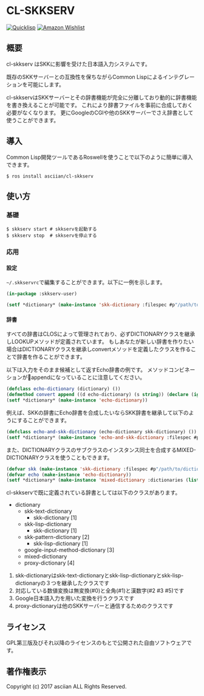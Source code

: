 # CL-SKKSERV

[![Quicklisp](http://quickdocs.org/badge/cl-skkserv.svg)](http://quickdocs.org/cl-skkserv/)
[![Amazon Wishlist](https://img.shields.io/badge/Amazon-wishlist-orange.svg)](https://www.amazon.co.jp/hz/wishlist/ls/9XB2O6O7JULV)

## 概要

cl-skkserv はSKKに影響を受けた日本語入力システムです。

既存のSKKサーバーとの互換性を保ちながらCommon Lispによるインテグレーションを可能にします。

cl-skkservはSKKサーバーとその辞書機能が完全に分離しており動的に辞書機能を書き換えることが可能です。
これにより辞書ファイルを事前に合成しておく必要がなくなります。
更にGoogleのCGIや他のSKKサーバーでさえ辞書として使うことができます。

## 導入

Common Lisp開発ツールであるRoswellを使うことで以下のように簡単に導入できます。

    $ ros install asciian/cl-skkserv

## 使い方

### 基礎

    $ skkserv start # skkservを起動する
    $ skkserv stop  # skkservを停止する

### 応用

#### 設定

`~/.skkservrc`で編集することができます。以下に一例を示します。

```lisp
(in-package :skkserv-user)

(setf *dictionary* (make-instance 'skk-dictionary :filespec #p"/path/to/dictionary"))
```


#### 辞書

すべての辞書はCLOSによって管理されており、必ずDICTIONARYクラスを継承しLOOKUPメソッドが定義されています。
もしあなたが新しい辞書を作りたい場合はDICTIONARYクラスを継承しconvertメソッドを定義したクラスを作ることで辞書を作ることができます。

以下は入力をそのまま候補として返すEcho辞書の例です。
メソッドコンビネーションがappendになっていることに注意してください。

```lisp
(defclass echo-dictionary (dictionary) ())
(defmethod convert append ((d echo-dictionary) (s string)) (declare (ignore d)) (list s))
(setf *dictionary* (make-instance 'echo-dictionary))
```

例えば、SKKの辞書にEcho辞書を合成したいならSKK辞書を継承して以下のようにすることができます。

```lisp
(defclass echo-and-skk-dictionary (echo-dictionary skk-dictionary) ()) ;; skk-dicitonary はdictionaryクラスのサブクラスです。
(setf *dictionary* (make-instance 'echo-and-skk-dictionary :filespec #p"/path/to/dictionary"))
```

また、DICTIONARYクラスのサブクラスのインスタンス同士を合成するMIXED-DICTIONARYクラスを使うこともできます。

```lisp
(defvar skk (make-instance 'skk-dictionary :filespec #p"/path/to/dictionary"))
(defvar echo (make-instance 'echo-dictionary))
(setf *dictionary* (make-instance 'mixed-dictionary :dictionaries (list skk echo)))
```

cl-skkservで既に定義されている辞書としては以下のクラスがあります。

- dictionary
    - skk-text-dictionary
        - skk-dictionary [1]
    - skk-lisp-dictionary
        - skk-dictionary [1]
    - skk-pattern-dictionary [2]
        - skk-lisp-dictionary [1]
    - google-input-method-dictionary [3]
    - mixed-dictionary
    - proxy-dictionary [4]

1. skk-dictionaryはskk-text-dictionaryとskk-lisp-dictionaryとskk-lisp-dictionaryの３つを継承したクラスです
2. 対応している数値変換は無変換(#0)と全角(#1)と漢数字(#2 #3 #5)です
3. Google日本語入力を用いた変換を行うクラスです
4. proxy-dictionaryは他のSKKサーバーと通信するためのクラスです

## ライセンス

GPL第三版及びそれ以降のライセンスのもとで公開された自由ソフトウェアです。

## 著作権表示

Copyright (c) 2017 asciian ALL Rights Reserved.
